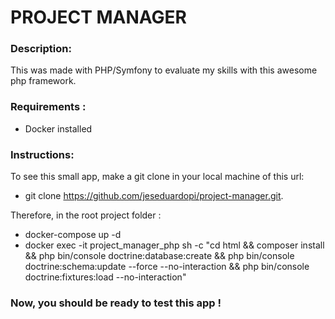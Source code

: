 <!-- ![Alt text](https://github.com/jeseduardopi/skill4cars/blob/main/carstore/public/assets/images/skill4allasciiart.png?raw=true) -->
# PROJECT MANAGER

### Description:
This was made with PHP/Symfony to evaluate my skills with this awesome php framework.

### Requirements :
- Docker installed
  
### Instructions:
To see this small app, make a git clone in your local machine of this url:
- git clone https://github.com/jeseduardopi/project-manager.git.

Therefore, in the root project folder : 

- docker-compose up -d
- docker exec -it project_manager_php sh -c "cd html && composer install && php bin/console doctrine:database:create && php bin/console doctrine:schema:update --force --no-interaction && php bin/console doctrine:fixtures:load --no-interaction"

### Now, you should be ready to test this app !

<!-- TODO : -->
<!-- 1. Add create task form -->
<!-- 2. Fix add member in project form -->
